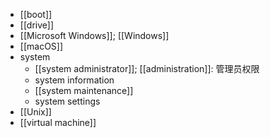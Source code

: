 - [[boot]]
- [[drive]]
- [[Microsoft Windows]]; [[Windows]]
- [[macOS]]
- system
    - [[system administrator]]; [[administration]]: 管理员权限
    - system information
    - [[system maintenance]]
    - system settings
- [[Unix]]
- [[virtual machine]]
